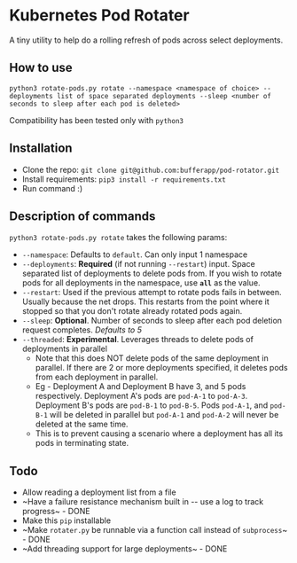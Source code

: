 # Kubernetes Pod Rotater

A tiny utility to help do a rolling refresh of pods across select deployments.

## How to use

`python3 rotate-pods.py rotate --namespace <namespace of choice> --deployments list of space separated deployments --sleep <number of seconds to sleep after each pod is deleted>`

Compatibility has been tested only with `python3`

## Installation

* Clone the repo: `git clone git@github.com:bufferapp/pod-rotator.git`
* Install requirements: `pip3 install -r requirements.txt`
* Run command :) 

## Description of commands

`python3 rotate-pods.py rotate` takes the following params:

* `--namespace`: Defaults to `default`. Can only input 1 namespace
* `--deployments`: **Required** (if not running `--restart`) input. Space separated list of deployments to delete pods from. If you wish to rotate pods for all deployments in the namespace, use **`all`** as the value.
* `--restart`: Used if the previous attempt to rotate pods fails in between. Usually because the net drops. This restarts from the point where it stopped so that you don't rotate already rotated pods again.
* `--sleep`: **Optional**. Number of seconds to sleep after each pod deletion request completes. _Defaults to 5_
* `--threaded`: **Experimental**. Leverages threads to delete pods of deployments in parallel
  * Note that this does NOT delete pods of the same deployment in parallel. If there are 2 or more deployments specified, it deletes pods from each deployment in parallel.
  * Eg - Deployment A and Deployment B have 3, and 5 pods respectively. Deployment A's pods are `pod-A-1` to `pod-A-3`. Deployment B's pods are `pod-B-1` to `pod-B-5`. Pods `pod-A-1`, and `pod-B-1` will be deleted in parallel but `pod-A-1` and `pod-A-2` will never be deleted at the same time.
  * This is to prevent causing a scenario where a deployment has all its pods in terminating state.

## Todo

* Allow reading a deployment list from a file
* ~Have a failure resistance mechanism built in -- use a log to track progress~ - DONE
* Make this `pip` installable
* ~Make `rotater.py` be runnable via a function call instead of `subprocess`~ - DONE
* ~Add threading support for large deployments~ - DONE
